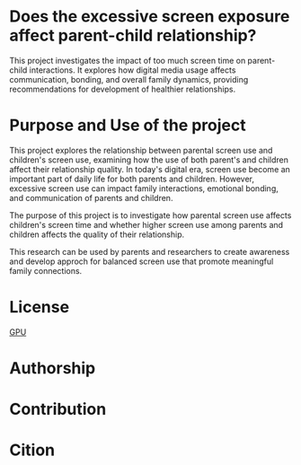 # Does the excessive screen exposure affect parent-child relationship?
This project investigates the impact of too much screen time on parent-child interactions. It explores how digital media usage affects communication, bonding, and overall family dynamics, providing recommendations for development of healthier relationships.



# Purpose and Use of the project

This project explores the relationship between parental screen use and children's screen use, examining how the use of both parent's and children affect their relationship quality. In today's digital era, screen use become an important part of daily life for both parents and children. However, excessive screen use can impact family interactions, emotional bonding, and communication of parents and children.

The purpose of this project is to investigate how parental screen use affects children's screen time and whether higher screen use among parents and children affects the quality of their relationship.

This research can be used by parents and researchers to create awareness and develop approch for balanced screen use that promote meaningful family connections.

# License
[GPU](https://choosealicense.com/licenses/agpl-3.0/#)

# Authorship
# Contribution
# Cition 
